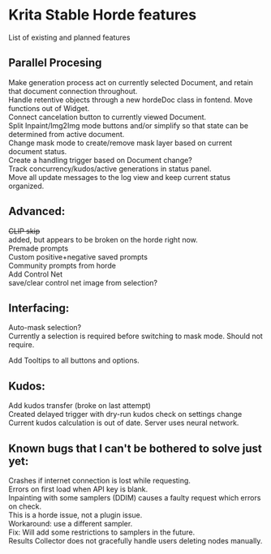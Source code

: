 # Krita Stable Horde features
List of existing and planned features  

## Parallel Procesing
Make generation process act on currently selected Document, and retain that document connection throughout.  
    Handle retentive objects through a new hordeDoc class in fontend. Move functions out of Widget.  
Connect cancelation button to currently viewed Document.  
Split Inpaint/Img2Img mode buttons and/or simplify so that state can be determined from active document.  
    Change mask mode to create/remove mask layer based on current document status.  
    Create a handling trigger based on Document change?  
Track concurrency/kudos/active generations in status panel.  
    Move all update messages to the log view and keep current status organized.  

## Advanced:
~~CLIP skip~~  
    added, but appears to be broken on the horde right now.  
Premade prompts  
    Custom positive+negative saved prompts  
    Community prompts from horde  
Add Control Net  
    save/clear control net image from selection?  

## Interfacing:
Auto-mask selection?  
    Currently a selection is required before switching to mask mode. Should not require.  
  
Add Tooltips to all buttons and options.  

## Kudos:
Add kudos transfer (broke on last attempt)  
Created delayed trigger with dry-run kudos check on settings change  
    Current kudos calculation is out of date. Server uses neural network.  

## Known bugs that I can't be bothered to solve just yet:
Crashes if internet connection is lost while requesting.  
Errors on first load when API key is blank.  
Inpainting with some samplers (DDIM) causes a faulty request which errors on check.  
    This is a horde issue, not a plugin issue.  
    Workaround: use a different sampler.  
    Fix: Will add some restrictions to samplers in the future.  
Results Collector does not gracefully handle users deleting nodes manually.  